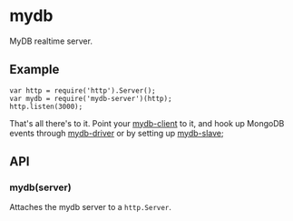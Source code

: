 
# mydb

  MyDB realtime server.

## Example

```
var http = require('http').Server();
var mydb = require('mydb-server')(http);
http.listen(3000);
```

  That's all there's to it. Point your
  [mydb-client](http://github.com/learnboost/mydb-client) to it, and 
  hook up MongoDB events through
  [mydb-driver](http://github.com/learnboost/mydb-driver]) or by setting
  up [mydb-slave](http://github.com/learnboost/mydb-slave);

## API

### mydb(server)

  Attaches the mydb server to a `http.Server`.
